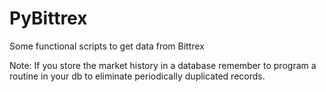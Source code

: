 # PyBittrex
Some functional scripts to get data from Bittrex

Note: If you store the market history in a database remember to program a routine in your db to eliminate periodically duplicated records.
